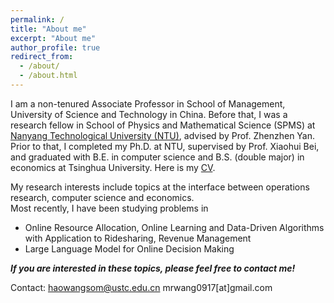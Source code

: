 ```yaml
---
permalink: /
title: "About me"
excerpt: "About me"
author_profile: true
redirect_from: 
  - /about/
  - /about.html
---
```



I am a non-tenured Associate Professor in School of Management, University of Science and Technology in China. Before that, I was a research fellow in School of Physics and Mathematical Science (SPMS) at [Nanyang Technological University (NTU)](https://www.ntu.edu.sg/), advised by Prof. Zhenzhen Yan. Prior to that, I completed my Ph.D. at NTU, supervised by Prof. Xiaohui Bei, and graduated with B.E. in computer science and B.S. (double major) in economics at Tsinghua University. Here is my [CV](https://AnthonyWang14.github.io/files/HAOW_CV_Oct.pdf).

My research interests include topics at the interface between operations research, computer science and economics.  
Most recently, I have been studying problems in  
* Online Resource Allocation, Online Learning and Data-Driven Algorithms with Application to Ridesharing, Revenue Management 
* Large Language Model for Online Decision Making

***If you are interested in these topics, please feel free to contact me!***

Contact: haowangsom@ustc.edu.cn mrwang0917[at]gmail.com



<!-- Publications 
======
**Wang H**, Yan Z, Bei X. A Non-asymptotic Analysis for Re-solving Heuristic in online matching[J]. Production and
Operations Management, 2022.

**Wang, H.**, Bei, X. (2022). Real-Time Driver-Request Assignment in Ridesourcing. Proceedings of the AAAI
Conference on Artificial Intelligence, 36(4), 3840-3849.

Tu C, Zeng X, **Wang H**, et al. A unified framework for community detection and network representation learning[J].
IEEE Transactions on Knowledge and Data Engineering, 2018, 31(6): 1051-1065.

Work in progress
======
Strategical Waiting in Dynamic Stochastic Matching with Application in Ridesourcing

Fully Online Matching with Stochastic Arrivals and Departures

Re-solving in Online Matching with an Improved Non-asymptotic Analysis

Teaching
======
Time Series Analysis, Teaching Assistant, NTU SPMS, Spring 2021

Probability and Introduction to Statistics, Teaching Assistant, NTU SPMS, Fall 2020

Statistics, Teaching Assistant, NTU SPMS, Spring 2020


News
======
Aug 2022: I was selected as AAAI-2023 PC member.

Aug 2022: I gave a talk "A Non-asymptotic Analysis for Re-solving Heuristic in online matching" in International Conference on Continuous Optimization (ICCOPT), Bethlehem, PA, Aug 2022.

Mar 2022: I gave a talk "Real-Time Driver-Request Assignment in Ridesourcing" in Shanghai Jiaotong University. -->
